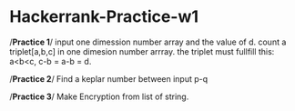 # Hackerrank-Practice-w1

/**Practice 1**/
input one dimession number array and the value of d.
count a triplet[a,b,c] in one dimesion number arrray. 
the triplet must fullfill this: a<b<c, c-b = a-b = d.

/**Practice 2**/
Find a keplar number between input p-q

/**Practice 3**/
Make Encryption from list of string.
